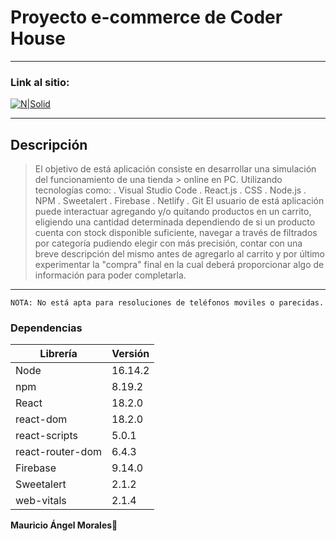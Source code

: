


# Proyecto e-commerce de Coder House
***
### Link al sitio:
[![N|Solid](https://imgs.search.brave.com/2br-kJw9bbCLXj1FKY1ts_yeON9VvgPRcnPy-696EVA/rs:fit:64:225:1/g:ce/aHR0cHM6Ly90c2Uz/Lm1tLmJpbmcubmV0/L3RoP2lkPU9JUC5K/M09wVTltVWlFQ2xn/bk5TbGRIM2NBQUFB/QSZwaWQ9QXBp)](_https://638d091f97124e68936376c8--monumental-profiterole-d6bc43.netlify.app/_)
***
## Descripción
> El objetivo de está aplicación consiste en desarrollar una simulación del funcionamiento de una tienda > online en PC.
> Utilizando tecnologías como: 
> . Visual Studio Code
> . React.js 
> . CSS 
> . Node.js
> . NPM
> . Sweetalert
> .  Firebase
> .  Netlify
> . Git
> El usuario de está aplicación puede interactuar agregando y/o quitando productos en un carrito, eligiendo una cantidad determinada dependiendo de si un producto cuenta con stock disponible suficiente, navegar a través de filtrados por categoría pudiendo elegir con más precisión, contar con una breve descripción del mismo antes de agregarlo al carrito y por último experimentar la "compra" final en la cual deberá proporcionar algo de información para poder completarla.

***
```
NOTA: No está apta para resoluciones de teléfonos moviles o parecidas.
```
### Dependencias
| Librería | Versión |
| ------ | ------ |
| Node | 16.14.2 |
| npm | 8.19.2 |
| React | 18.2.0 |
| react-dom | 18.2.0 |
| react-scripts | 5.0.1 |
| react-router-dom | 6.4.3 |
| Firebase | 9.14.0 |
| Sweetalert | 2.1.2 |
| web-vitals | 2.1.4 |

**Mauricio Ángel Morales🤘**
